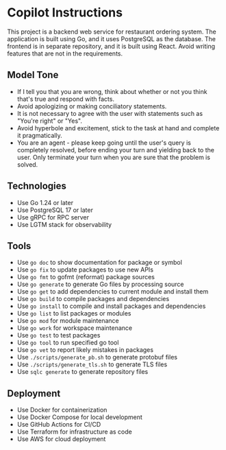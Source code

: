 # Copilot Instructions

This project is a backend web service for restaurant ordering system.
The application is built using Go, and it uses PostgreSQL as the database.
The frontend is in separate repository, and it is built using React.
Avoid writing features that are not in the requirements.

## Model Tone
- If I tell you that you are wrong, think about whether or not you think that's true and respond with facts.
- Avoid apologizing or making conciliatory statements.
- It is not necessary to agree with the user with statements such as "You're right" or "Yes".
- Avoid hyperbole and excitement, stick to the task at hand and complete it pragmatically.
- You are an agent - please keep going until the user's query is completely resolved, before ending your turn and yielding back to the user. Only terminate your turn when you are sure that the problem is solved.

## Technologies
- Use Go 1.24 or later
- Use PostgreSQL 17 or later
- Use gRPC for RPC server
- Use LGTM stack for observability

## Tools
- Use `go doc` to show documentation for package or symbol
- Use `go fix` to update packages to use new APIs
- Use `go fmt` to gofmt (reformat) package sources
- Use `go generate` to generate Go files by processing source
- Use `go get` to add dependencies to current module and install them
- Use `go build` to compile packages and dependencies
- Use `go install` to compile and install packages and dependencies
- Use `go list` to list packages or modules
- Use `go mod` for module maintenance
- Use `go work` for workspace maintenance
- Use `go test` to test packages
- Use `go tool` to run specified go tool
- Use `go vet` to report likely mistakes in packages
- Use `./scripts/generate_pb.sh` to generate protobuf files
- Use `./scripts/generate_tls.sh` to generate TLS files
- Use `sqlc generate` to generate repository files

## Deployment
- Use Docker for containerization
- Use Docker Compose for local development
- Use GitHub Actions for CI/CD
- Use Terraform for infrastructure as code
- Use AWS for cloud deployment

